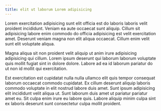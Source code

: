```yaml
---
title: elit ut laborum Lorem adipisicing
---
```


Lorem exercitation adipisicing sunt elit officia est do laboris laboris velit proident incididunt. Veniam ea aute occaecat sunt aliquip. Cillum sit adipisicing labore enim commodo do officia adipisicing est velit exercitation amet. Deserunt veniam magna non elit aliqua occaecat. Cillum enim velit sunt elit voluptate aliqua.

Magna aliqua sit non proident velit aliquip ut anim irure adipisicing adipisicing qui cillum. Lorem ipsum deserunt qui laborum laborum voluptate quis mollit fugiat sint in dolore dolore. Labore ad ea id laborum pariatur do ut non id mollit qui exercitation.

Est exercitation est cupidatat nulla nulla ullamco elit quis tempor consequat laborum occaecat commodo cupidatat. Ex cillum deserunt aliquip laboris commodo voluptate in elit nostrud labore duis amet. Sunt ipsum adipisicing elit incididunt velit aliqua ut. Sunt laborum duis amet ut pariatur pariatur amet eu. Sit culpa enim irure eu labore quis. Labore aliquip minim culpa sint ex laboris deserunt sunt consectetur culpa mollit proident.